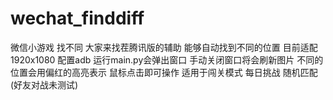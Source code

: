 # wechat_finddiff
微信小游戏 找不同 大家来找茬腾讯版的辅助 能够自动找到不同的位置
目前适配 1920x1080
配置adb
运行main.py会弹出窗口
手动关闭窗口将会刷新图片
不同的位置会用偏红的高亮表示
鼠标点击即可操作
适用于闯关模式 每日挑战 随机匹配 (好友对战未测试)
